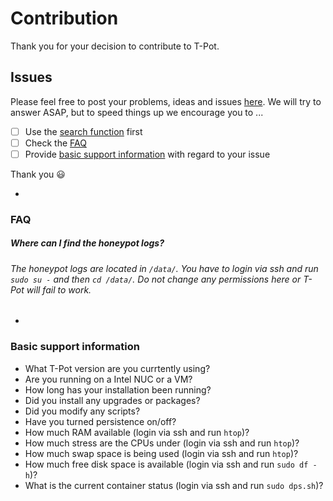 # Contribution

Thank you for your decision to contribute to T-Pot.

## Issues

Please feel free to post your problems, ideas and issues [here](https://github.com/dtag-dev-sec/tpotce/issues). We will try to answer ASAP, but to speed things up we encourage you to ...
- [ ] Use the [search function](https://github.com/dtag-dev-sec/tpotce/issues?utf8=%E2%9C%93&q=) first
- [ ] Check the [FAQ](#faq)
- [ ] Provide [basic support information](#info) with regard to your issue

Thank you :smiley:

-

<a name="faq"></a>
### FAQ

##### Where can I find the honeypot logs?
###### The honeypot logs are located in `/data/`. You have to login via ssh and run `sudo su -` and then `cd /data/`. Do not change any permissions here or T-Pot will fail to work.

-


<a name="info"></a>
### Basic support information

- What T-Pot version are you currtently using?
- Are you running on a Intel NUC or a VM?
- How long has your installation been running?
- Did you install any upgrades or packages?
- Did you modify any scripts?
- Have you turned persistence on/off?
- How much RAM available (login via ssh and run `htop`)?
- How much stress are the CPUs under (login via ssh and run `htop`)?
- How much swap space is being used (login via ssh and run `htop`)?
- How much free disk space is available (login via ssh and run `sudo df -h`)?
- What is the current container status (login via ssh and run `sudo dps.sh`)?
